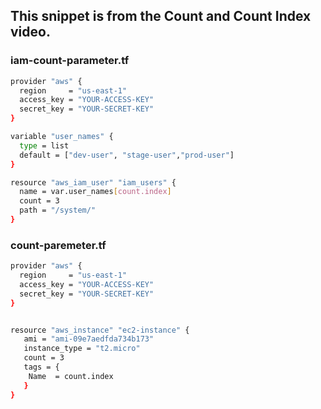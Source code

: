 ## This snippet is from the Count and Count Index video.

### iam-count-parameter.tf

```sh
provider "aws" {
  region     = "us-east-1"
  access_key = "YOUR-ACCESS-KEY"
  secret_key = "YOUR-SECRET-KEY"
}

variable "user_names" {
  type = list
  default = ["dev-user", "stage-user","prod-user"]
}

resource "aws_iam_user" "iam_users" {
  name = var.user_names[count.index]
  count = 3
  path = "/system/"
}
```
### count-paremeter.tf

```sh
provider "aws" {
  region     = "us-east-1"
  access_key = "YOUR-ACCESS-KEY"
  secret_key = "YOUR-SECRET-KEY"
}


resource "aws_instance" "ec2-instance" {
   ami = "ami-09e7aedfda734b173"
   instance_type = "t2.micro"
   count = 3
   tags = {
    Name  = count.index
   }
}
```
